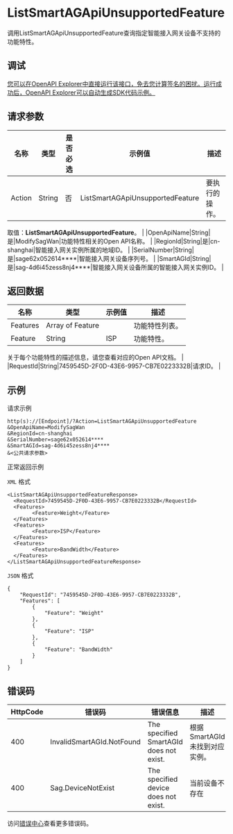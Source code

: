 # ListSmartAGApiUnsupportedFeature

调用ListSmartAGApiUnsupportedFeature查询指定智能接入网关设备不支持的功能特性。

## 调试

[您可以在OpenAPI Explorer中直接运行该接口，免去您计算签名的困扰。运行成功后，OpenAPI Explorer可以自动生成SDK代码示例。](https://api.aliyun.com/#product=Smartag&api=ListSmartAGApiUnsupportedFeature&type=RPC&version=2018-03-13)

## 请求参数

|名称|类型|是否必选|示例值|描述|
|--|--|----|---|--|
|Action|String|否|ListSmartAGApiUnsupportedFeature|要执行的操作。

 取值：**ListSmartAGApiUnsupportedFeature**。 |
|OpenApiName|String|是|ModifySagWan|功能特性相关的Open API名称。 |
|RegionId|String|是|cn-shanghai|智能接入网关实例所属的地域ID。 |
|SerialNumber|String|是|sage62x052614\*\*\*\*|智能接入网关设备序列号。 |
|SmartAGId|String|是|sag-4d6i45zess8nj4\*\*\*\*|智能接入网关设备所属的智能接入网关实例ID。 |

## 返回数据

|名称|类型|示例值|描述|
|--|--|---|--|
|Features|Array of Feature| |功能特性列表。 |
|Feature|String|ISP|功能特性。

 关于每个功能特性的描述信息，请您查看对应的Open API文档。 |
|RequestId|String|7459545D-2F0D-43E6-9957-CB7E0223332B|请求ID。 |

## 示例

请求示例

```
http(s)://[Endpoint]/?Action=ListSmartAGApiUnsupportedFeature
&OpenApiName=ModifySagWan
&RegionId=cn-shanghai
&SerialNumber=sage62x052614****
&SmartAGId=sag-4d6i45zess8nj4****
&<公共请求参数>
```

正常返回示例

`XML` 格式

```
<ListSmartAGApiUnsupportedFeatureResponse>
  <RequestId>7459545D-2F0D-43E6-9957-CB7E0223332B</RequestId>
  <Features>
        <Feature>Weight</Feature>
  </Features>
  <Features>
        <Feature>ISP</Feature>
  </Features>
  <Features>
        <Feature>BandWidth</Feature>
  </Features>
</ListSmartAGApiUnsupportedFeatureResponse>
```

`JSON` 格式

```
{
	"RequestId": "7459545D-2F0D-43E6-9957-CB7E0223332B",
	"Features": [
		{
			"Feature": "Weight"
		},
		{
			"Feature": "ISP"
		},
		{
			"Feature": "BandWidth"
		}
	]
}
```

## 错误码

|HttpCode|错误码|错误信息|描述|
|--------|---|----|--|
|400|InvalidSmartAGId.NotFound|The specified SmartAGId does not exist.|根据SmartAGId未找到对应实例。|
|400|Sag.DeviceNotExist|The specified device does not exist.|当前设备不存在|

访问[错误中心](https://error-center.aliyun.com/status/product/Smartag)查看更多错误码。

